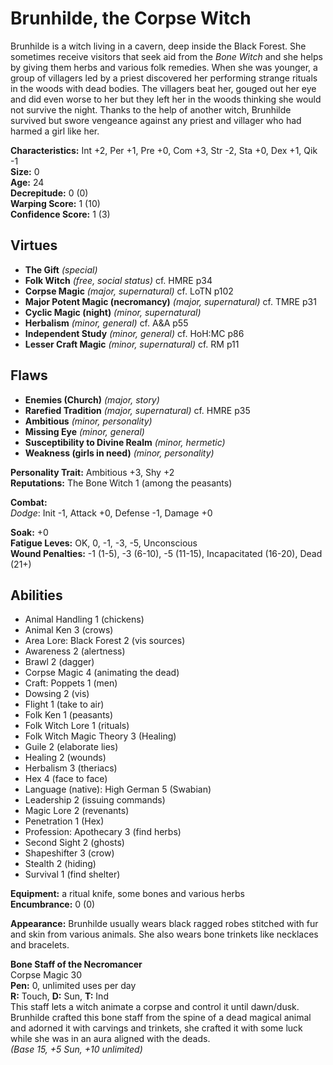 # Brunhilde, the Corpse Witch

Brunhilde is a witch living in a cavern, deep inside the Black Forest. She sometimes receive visitors that seek aid from the *Bone Witch* and she helps by giving them herbs and various folk remedies. When she was younger, a group of villagers led by a priest discovered her performing strange rituals in the woods with dead bodies. The villagers beat her, gouged out her eye and did even worse to her but they left her in the woods thinking she would not survive the night. Thanks to the help of another witch, Brunhilde survived but swore vengeance against any priest and villager who had harmed a girl like her.

**Characteristics:** Int +2, Per +1, Pre +0, Com +3, Str -2, Sta +0, Dex +1, Qik -1  
**Size:** 0  
**Age:** 24  
**Decrepitude:** 0 (0)  
**Warping Score:** 1 (10)  
**Confidence Score:** 1 (3)

## Virtues
- **The Gift** _(special)_
- **Folk Witch** _(free, social status)_ cf. HMRE p34
- **Corpse Magic** _(major, supernatural)_ cf. LoTN p102
- **Major Potent Magic (necromancy)** _(major, supernatural)_ cf. TMRE p31
- **Cyclic Magic (night)** _(minor, supernatural)_
- **Herbalism** _(minor, general)_ cf. A&A p55
- **Independent Study** _(minor, general)_ cf. HoH:MC p86
- **Lesser Craft Magic** _(minor, supernatural)_ cf. RM p11
## Flaws
- **Enemies (Church)** _(major, story)_
- **Rarefied Tradition** _(major, supernatural)_ cf. HMRE p35
- **Ambitious** _(minor, personality)_
- **Missing Eye** _(minor, general)_
- **Susceptibility to Divine Realm** _(minor, hermetic)_
- **Weakness (girls in need)** _(minor, personality)_

**Personality Trait:** Ambitious +3, Shy +2   
**Reputations:** The Bone Witch 1 (among the peasants)

**Combat:**  
*Dodge*: Init -1, Attack +0, Defense -1, Damage +0                                                                         

**Soak:** +0  
**Fatigue Leves:** OK, 0, -1, -3, -5, Unconscious  
**Wound Penalties:** -1 (1-5), -3 (6-10), -5 (11-15), Incapacitated (16-20), Dead (21+)

## Abilities
+ Animal Handling 1 (chickens)
+ Animal Ken 3 (crows)
+ Area Lore: Black Forest 2 (vis sources)
+ Awareness 2 (alertness)
+ Brawl 2 (dagger)
+ Corpse Magic 4 (animating the dead)
+ Craft: Poppets 1 (men)
+ Dowsing 2 (vis)
+ Flight 1 (take to air)
+ Folk Ken 1 (peasants)
+ Folk Witch Lore 1 (rituals)
+ Folk Witch Magic Theory 3 (Healing)
+ Guile 2 (elaborate lies)
+ Healing 2 (wounds)
+ Herbalism 3 (theriacs)
+ Hex 4 (face to face)
+ Language (native): High German 5 (Swabian)
+ Leadership 2 (issuing commands)
+ Magic Lore 2 (revenants)
+ Penetration 1 (Hex)
+ Profession: Apothecary 3 (find herbs)
+ Second Sight 2 (ghosts)
+ Shapeshifter 3 (crow)
+ Stealth 2 (hiding)
+ Survival 1 (find shelter)

**Equipment:** a ritual knife, some bones and various herbs  
**Encumbrance:** 0 (0)

**Appearance:** Brunhilde usually wears black ragged robes stitched with fur and skin from various animals. She also wears bone trinkets like necklaces and bracelets.

**Bone Staff of the Necromancer**  
Corpse Magic 30  
**Pen:** 0, unlimited uses per day  
**R:** Touch, **D:** Sun, **T:** Ind  
This staff lets a witch animate a corpse and control it until dawn/dusk. Brunhilde crafted this bone staff from the spine of a dead magical animal and adorned it with carvings and trinkets, she crafted it with some luck while she was in an aura aligned with the deads.  
*(Base 15, +5 Sun, +10 unlimited)*